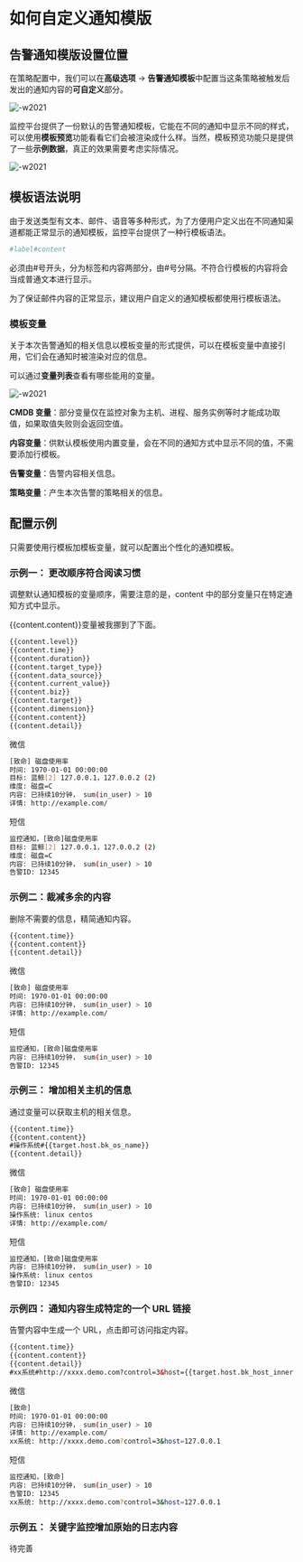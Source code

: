 # 如何自定义通知模版

## 告警通知模版设置位置

在策略配置中，我们可以在**高级选项**  ->  **告警通知模板**中配置当这条策略被触发后发出的通知内容的**可自定义**部分。

![-w2021](media/15809932187482.jpg)

监控平台提供了一份默认的告警通知模板，它能在不同的通知中显示不同的样式，可以使用**模板预览**功能看看它们会被渲染成什么样。当然，模板预览功能只是提供了一些**示例数据**，真正的效果需要考虑实际情况。

![-w2021](media/15809932675311.jpg)

## 模板语法说明

由于发送类型有文本、邮件、语音等多种形式，为了方便用户定义出在不同通知渠道都能正常显示的通知模板，监控平台提供了一种行模板语法。

```bash
#label#content
```

必须由#号开头，分为标签和内容两部分，由#号分隔。不符合行模板的内容将会当成普通文本进行显示。

为了保证邮件内容的正常显示，建议用户自定义的通知模板都使用行模板语法。

### 模板变量

关于本次告警通知的相关信息以模板变量的形式提供，可以在模板变量中直接引用，它们会在通知时被渲染对应的信息。

可以通过**变量列表**查看有哪些能用的变量。

![-w2021](media/15809934446872.jpg)

**CMDB 变量**：部分变量仅在监控对象为主机、进程、服务实例等时才能成功取值，如果取值失败则会返回空值。

**内容变量**：供默认模板使用内置变量，会在不同的通知方式中显示不同的值，不需要添加行模板。

**告警变量**：告警内容相关信息。

**策略变量**：产生本次告警的策略相关的信息。

## 配置示例

只需要使用行模板加模板变量，就可以配置出个性化的通知模板。

### 示例一： 更改顺序符合阅读习惯

调整默认通知模板的变量顺序，需要注意的是，content 中的部分变量只在特定通知方式中显示。

{{content.content}}变量被我挪到了下面。

```html
{{content.level}}
{{content.time}}
{{content.duration}}
{{content.target_type}}
{{content.data_source}}
{{content.current_value}}
{{content.biz}}
{{content.target}}
{{content.dimension}}
{{content.content}}
{{content.detail}}
```

微信

```bash
[致命] 磁盘使用率
时间: 1970-01-01 00:00:00
目标: 蓝鲸[2] 127.0.0.1，127.0.0.2 (2)
维度: 磁盘=C
内容: 已持续10分钟， sum(in_user) > 10
详情: http://example.com/
```

短信

```bash
监控通知，[致命]磁盘使用率
目标: 蓝鲸[2] 127.0.0.1，127.0.0.2 (2)
维度: 磁盘=C
内容: 已持续10分钟， sum(in_user) > 10
告警ID: 12345
```

### 示例二：裁减多余的内容

删除不需要的信息，精简通知内容。

```html
{{content.time}}
{{content.content}}
{{content.detail}}
```

微信

```bash
[致命] 磁盘使用率
时间: 1970-01-01 00:00:00
内容: 已持续10分钟， sum(in_user) > 10
详情: http://example.com/
```

短信

```bash
监控通知，[致命]磁盘使用率
内容: 已持续10分钟， sum(in_user) > 10
告警ID: 12345
```

### 示例三： 增加相关主机的信息

通过变量可以获取主机的相关信息。

```html
{{content.time}}
{{content.content}}
#操作系统#{{target.host.bk_os_name}}
{{content.detail}}
```

微信

```bash
[致命] 磁盘使用率
时间: 1970-01-01 00:00:00
内容: 已持续10分钟， sum(in_user) > 10
操作系统: linux centos
详情: http://example.com/
```

短信

```bash
监控通知，[致命]磁盘使用率
内容: 已持续10分钟， sum(in_user) > 10
操作系统: linux centos
告警ID: 12345
```

### 示例四： 通知内容生成特定的一个 URL 链接

告警内容中生成一个 URL，点击即可访问指定内容。

```html
{{content.time}}
{{content.content}}
{{content.detail}}
#xx系统#http://xxxx.demo.com?control=3&host={{target.host.bk_host_innerip}}
```

微信

```bash
[致命]
时间: 1970-01-01 00:00:00
内容: 已持续10分钟， sum(in_user) > 10
详情: http://example.com/
xx系统: http://xxxx.demo.com?control=3&host=127.0.0.1
```

短信

```bash
监控通知，[致命]
内容: 已持续10分钟， sum(in_user) > 10
告警ID: 12345
xx系统: http://xxxx.demo.com?control=3&host=127.0.0.1
```

### 示例五： 关键字监控增加原始的日志内容

待完善


